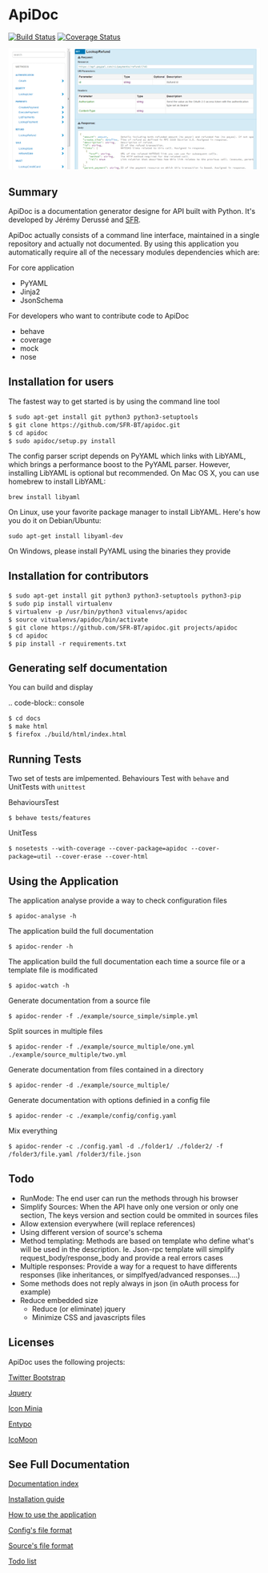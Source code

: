 ApiDoc
======

[![Build Status](https://travis-ci.org/SFR-BT/apidoc.png?branch=master)](https://travis-ci.org/SFR-BT/apidoc) [![Coverage Status](https://coveralls.io/repos/SFR-BT/apidoc/badge.png)](https://coveralls.io/r/SFR-BT/apidoc)


![Screenshot](/docs/source/_static/screenshot_sample.png)

Summary
-------

ApiDoc is a documentation generator designe for API built with Python.
It's developed by Jérémy Derussé and [SFR](http://www.sfrbusinessteam.fr).

ApiDoc actually consists of a command line interface, maintained in a single repository and actually not documented.
By using this application you automatically require all of the necessary modules dependencies which are:

For core application

* PyYAML
* Jinja2
* JsonSchema

For developers who want to contribute code to ApiDoc

* behave
* coverage
* mock
* nose


Installation for users
----------------------

The fastest way to get started is by using the command line tool

    $ sudo apt-get install git python3 python3-setuptools
    $ git clone https://github.com/SFR-BT/apidoc.git
    $ cd apidoc
    $ sudo apidoc/setup.py install


The config parser script depends on PyYAML which links with LibYAML, which brings a performance boost to the PyYAML parser. However, installing LibYAML is optional but recommended. On Mac OS X, you can use homebrew to install LibYAML:

    brew install libyaml

On Linux, use your favorite package manager to install LibYAML. Here's how you do it on Debian/Ubuntu:

    sudo apt-get install libyaml-dev

On Windows, please install PyYAML using the binaries they provide


Installation for contributors
-----------------------------

    $ sudo apt-get install git python3 python3-setuptools python3-pip
    $ sudo pip install virtualenv
    $ virtualenv -p /usr/bin/python3 vitualenvs/apidoc
    $ source vitualenvs/apidoc/bin/activate
    $ git clone https://github.com/SFR-BT/apidoc.git projects/apidoc
    $ cd apidoc
    $ pip install -r requirements.txt


Generating self documentation
-----------------------------

You can build and display

.. code-block:: console

    $ cd docs
    $ make html
    $ firefox ./build/html/index.html


Running Tests
-------------

Two set of tests are imlpemented. Behaviours Test with `behave` and UnitTests with `unittest`

BehavioursTest

    $ behave tests/features


UnitTess

    $ nosetests --with-coverage --cover-package=apidoc --cover-package=util --cover-erase --cover-html


Using the Application
-------------

The application analyse provide a way to check configuration files

    $ apidoc-analyse -h


The application build the full documentation

    $ apidoc-render -h


The application build the full documentation each time a source file or a template file is modificated

    $ apidoc-watch -h


Generate documentation from a source file

    $ apidoc-render -f ./example/source_simple/simple.yml


Split sources in multiple files

    $ apidoc-render -f ./example/source_multiple/one.yml ./example/source_multiple/two.yml


Generate documentation from files contained in a directory

    $ apidoc-render -d ./example/source_multiple/


Generate documentation with options definied in a config file

    $ apidoc-render -c ./example/config/config.yaml


Mix everything

    $ apidoc-render -c ./config.yaml -d ./folder1/ ./folder2/ -f /folder3/file.yaml /folder3/file.json


Todo
----

* RunMode: The end user can run the methods through his browser
* Simplify Sources: When the API have only one version or only one section, The keys version and section could be ommited in sources files
* Allow extension everywhere (will replace references)
* Using different version of source's schema
* Method templating: Methods are based on template who define what's will be used in the description. Ie. Json-rpc template will simplify request_body/response_body and provide a real errors cases
* Multiple responses: Provide a way for a request to have differents responses (like inheritances, or simplfyed/advanced responses....)
* Some methods does not reply always in json (in oAuth process for example)
* Reduce embedded size
    * Reduce (or eliminate) jquery
    * Minimize CSS and javascripts files


Licenses
--------

ApiDoc uses the following projects:

[Twitter Bootstrap](http://twitter.github.com/bootstrap)

[Jquery](http://jquery.org/)

[Icon Minia](http://dribbble.com/shots/598215-Icon-Minia-139-Vector-Icons)

[Entypo](http://www.entypo.com/)

[IcoMoon](http://keyamoon.com/icomoon/)



See Full Documentation
----------------------

[Documentation index](docs/source/index.rst)

[Installation guide](docs/source/install.rst)

[How to use the application](docs/source/usage.rst)

[Config's file format](docs/source/config.rst)

[Source's file format](docs/source/source.rst)

[Todo list](docs/source/todo.rst)